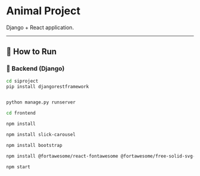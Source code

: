 # Animal Project

Django + React application.

---

## 🚀 How to Run

### 🔧 Backend (Django)

```bash
cd siproject
pip install djangorestframework


python manage.py runserver

cd frontend

npm install

npm install slick-carousel

npm install bootstrap

npm install @fortawesome/react-fontawesome @fortawesome/free-solid-svg-icons

npm start

